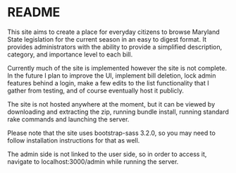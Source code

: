 # README

This site aims to create a place for everyday citizens to browse Maryland State legislation for the current season in an easy to digest format. It provides administrators with the ability to provide a simplified description, category, and importance level to each bill.

Currently much of the site is implemented however the site is not complete. In the future I plan to improve the UI, implement bill deletion, lock admin features behind a login, make a few edits to the list functionality that I gather from testing, and of course eventually host it publicly.

The site is not hosted anywhere at the moment, but it can be viewed by downloading and extracting the zip, running bundle install, running standard rake commands and launching the server.

Please note that the site uses bootstrap-sass 3.2.0, so you may need to follow installation instructions for that as well.

The admin side is not linked to the user side, so in order to access it, navigate to localhost:3000/admin while running the server.